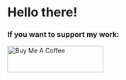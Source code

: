 # Hello there!

### If you want to support my work:

<a href="https://www.buymeacoffee.com/radium" target="_blank"><img src="https://cdn.buymeacoffee.com/buttons/v2/default-violet.png" alt="Buy Me A Coffee" style="height: 60px !important;width: 217px !important;" ></a>
